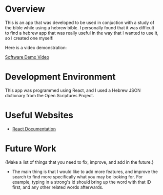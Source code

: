 # Overview

This is an app that was developed to be used in conjuction with a study of the bible while using a hebrew bible. I personally found that it was difficult to find a hebrew app that was really useful in the way that I wanted to use it, so I created one myself!

Here is a video demonstration:

[Software Demo Video](https://youtu.be/ALLFaID0MLM)

# Development Environment

This app was programmed using React, and I used a Hebrew JSON dictionary from the Open Scriptures Project.

# Useful Websites
- [React Documentation](https://react.dev/)

# Future Work

{Make a list of things that you need to fix, improve, and add in the future.}

- The main thing is that I would like to add more features, and improve the search to find more specifically what you may be looking for. For example, typing in a strong's id should bring up the word with that ID first, and any other related words afterwards.